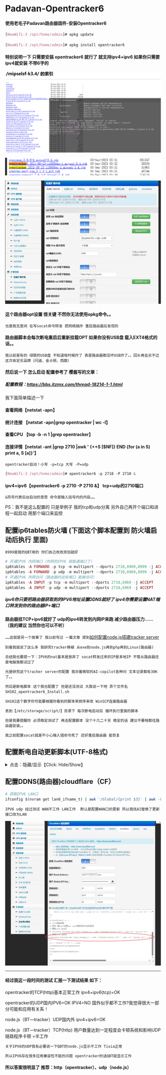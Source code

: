 # Padavan-Opentracker6
#### 使用老毛子Padavan路由器固件-安装Opentracker6


```css
[NewWifi-3 /opt/home/admin]# opkg update

[NewWifi-3 /opt/home/admin]# opkg install opentracker6
```



#### 特别说明一下 只需要安装 opentracker6 就行了 就支持ipv4+ipv6 如果你只需要ipv4就安装 不带6字的

![配置opentracker6](https://raw.githubusercontent.com/game-turn-over-skill-group/Padavan-Opentracker6/55a3deaa99fad31effecca4a66d01c19dc5483dc/%E9%85%8D%E7%BD%AEopentracker6.png)

![opt安装包](https://raw.githubusercontent.com/game-turn-over-skill-group/Padavan-Opentracker6/55a3deaa99fad31effecca4a66d01c19dc5483dc/opentracker%E5%AE%89%E8%A3%85%E5%8C%85.png)

![路由器opt设置](https://raw.githubusercontent.com/game-turn-over-skill-group/Padavan-Opentracker6/dac1a9fa47b2d2620334c701863c0291d3f150f4/%E8%B7%AF%E7%94%B1%E5%99%A8%E5%90%AF%E5%8A%A8OPT.jpg)

#### 这个路由器opt设置 很关键 不然你无法使用opkg命令。。
`也是我无意间 在写socat命令转发 把网络搞炸 重启路由器后发现的`

#### 路由器脚本会每次断电重启后重新挂载OPT 如果你没有USB盘 载入EXT4格式的话。。

`我以前是有的 绿联的USB盘 不知道啥时候炸了 真是路由器都没坏USB炸了。。回头再去买不过这次肯定买品牌（闪迪、金士顿、西数）`

#### 然后说一下 怎么启动 配置参考了 樱酱写的文章：
##### 配置教程：https://bbs.itzmx.com/thread-18214-1-1.html

我下面简单描述一下

#### 查看网络【netstat -apn】
#### 统计连接 【netstat -apn|grep opentracker | wc -l】
#### 查看CPU 【top -b -n 1 |grep opentracker】
#### 连接详情【netstat -ant |grep 2710 |awk ' {++S [$NF]} END {for (a in S) print a, S [a]}'】

`opentracker启动！小写 -p=tcp 大写 -P=udp`
```css
[NewWifi-3 /opt/home/admin]# opentracker6 -p 2710 -P 2710 &
```
#### ipv4+ipv6【opentracker6 -p 2710 -P 2710 &】 tcp+udp的2710端口
`&符号代表后台启动的意思 命令是输入括号内的内容……`

PS：我不是这么配置的 只是举例子 我的tcp和udp分离 另外自己再开个端口和进程一起启动 用那个端口来监控

## 配置ip6tables防火墙 (下面这个脚本配置到 防火墙启动后执行 里面)
`8999是我的QBT用的 你们自己改改添加就好`
```php
# 开通IPV6 内网端口（内网的IPV6 就能通端口了）
ip6tables -A FORWARD -p tcp -m multiport --dports 2710,6969,8999 -j ACCEPT
ip6tables -A FORWARD -p udp -m multiport --dports 2710,6969,8999 -j ACCEPT
# 开通IPV6 外网访问（路由器的这些端口 能被访问）
ip6tables -A INPUT -p tcp -m multiport --dports 2710,6969 -j ACCEPT
ip6tables -A INPUT -p udp -m multiport --dports 2710,6969 -j ACCEPT

```


##### ipv6你只要把路由器获取到的IPV6地址设置DDNS就好了 ipv4你需要设置NAT端口转发到你的路由器IP+端口
#### 路由器挂TCP+ipv6就好了 udp的ipv4转发到内网IP来跑 减少路由器压力……（我的建议 当然你也可以不听） 
`……这就是另一个故事了 我以前写过 一篇文章 提到`<a href=https://github.com/lirener/lirener.github.io/wiki/%E4%BD%BF%E7%94%A8node%E5%AE%89%E8%A3%85bittorrent-tracker%E5%BB%BA%E7%AB%8Btracker%E6%9C%8D%E5%8A%A1%E5%99%A8(%E6%95%99%E7%A8%8B)>如何配置node.js搭建tracker server</a>

`别看我就说了这么多 我研究tracker移植 从exe到node.js再到php再到Linux(路由器)`

`总结我也要提一下：IPV6的nat基本是放弃了 socat转发过来的IP是本地IP 不管从路由器还是电脑我都试过了`

`光是研究这个tracker server的配置 我对着微软的AI-copilot各种问 文本记录都有30K了。。`

`然后是断电脚本 这个我也配置了 但是还没测试 大致说一下吧 弄个文件名 SH102_opentracker6_Install.sh`

`SH102这个数字你可能要根据你看到的脚本来排序来改 WinSCP连接路由器 `

`丢到【/etc/storage/script/】目录下 每次断电启动后 循环执行里面的脚本`

`但是我要提醒你 必须稳定测试了 再去配置脚本 没个十几二十天 稳定的话 建议不要啥都往路由器安装。。`

`我之前配置socat就是不小心输入错命令死了 还好重启路由器 能恢复`

## 配置断电自动更新脚本(UTF-8格式)  
<details>
<summary> 点击：隐藏/显示【Click: Hide/Show】 </summary>

$\color{green}{如果你挂载了USB盘的OPT 可以跳过这一步}$

```sh
#!/bin/sh
logger -t "开始更新opentracker6"
opkg update
sleep 10
opkg install opentracker6
logger -t "opentracker6安装成功"
sleep 5
logger -t "正在启动...opentracker6：ipv6监听tcp:233、tcp:2710+6969"
sleep 120
opentracker6 -p 233 -p 2710 -p 6969 &
sleep 30
logger -t "正在启动...opentracker6：ipv6监听tcp:666、udp:2710+6969"
opentracker6 -p 666 -P 2710 -P 6969 &

logger -t "opentracker6启动成功"
```
`最后再提一下 脚本还没测试 等我测试报告 肯定是有点小问题 能不能用 我不知道 微软AI【copilot】教我写的……`

</details>

## 配置DDNS(路由器)cloudflare（CF）
```sh
# 获取IPV6 LAN口
ifconfig $(nvram get lan0_ifname_t) | awk '/Global/{print $3}' | awk -F/ '{print $1}' | head -n 1
```
`IPV6 udp 经过测试 WAN不工作 LAN工作  默认是配置WAN口的更新 所以我找AI替换了更新接口改为LAN `

![配置DDNS脚本](https://raw.githubusercontent.com/game-turn-over-skill-group/Padavan-Opentracker6/2df19f84b281472787a3d3b05b6ee83a56c92095/%E9%85%8D%E7%BD%AEDDNS%E8%84%9A%E6%9C%AC.jpg)

-----------------------------------------

#### 经过我这一段时间的测试 汇报一下测试结果 如下：

opentracker的TCP(http)基本正常工作 ipv4+ipv6(tcp)=OK

opentracker的UDP国内IPV6=OK IPV4=NO 国外似乎都不工作?我觉得很大一部分可能和应用有关系！

node.js（BT—tracker）UDP国内外 ipv4+ipv6=OK

node.js（BT—tracker）TCP(http) 用户数量达到一定程度会卡顿系统和影响UDP链路程序卡顿 =半工作

`关于IPV6的UDP我有必要说一下QBT的node.js显示不工作 Tixia正常`

`所以IPV6存在很多应用兼容性不能的问题 opentracker的话QBT就显示工作`

#### 所以答案很明显了 推荐：http（opentracker）、udp（node.js）




